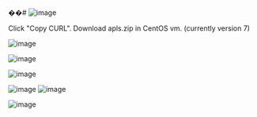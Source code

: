 ��#   
![image](https://github.com/PNg-HA/Swarm_Learning/assets/93396414/8f843d02-1e2f-4729-ae51-a32d60effce4)

Click "Copy CURL". Download apls.zip in CentOS vm. (currently version 7)

![image](https://github.com/PNg-HA/Swarm_Learning/assets/93396414/e8875386-aff7-4a75-9760-7e13cb3c38c8)

![image](https://github.com/PNg-HA/Swarm_Learning/assets/93396414/de8b641f-ea1e-4bab-b86e-13c38bd0d095)

![image](https://github.com/PNg-HA/Swarm_Learning/assets/93396414/c01cfa89-03f0-4ed1-af76-9f8b1368da61)

 ![image](https://github.com/PNg-HA/Swarm_Learning/assets/93396414/1ff883d2-e6d7-4732-8695-32c3293067a3)
![image](https://github.com/PNg-HA/Swarm_Learning/assets/93396414/5f5981b3-cbee-4c59-9713-40025c308dc6)

 ![image](https://github.com/PNg-HA/Swarm_Learning/assets/93396414/b5e22250-96af-40df-a2e4-5b7a4d1c67a4)
